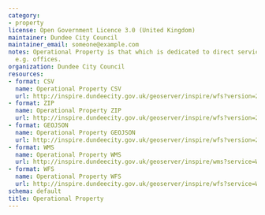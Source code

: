 ```yaml
---
category:
- property
license: Open Government Licence 3.0 (United Kingdom)
maintainer: Dundee City Council
maintainer_email: someone@example.com
notes: Operational Property is that which is dedicated to direct service delivery
  e.g. offices.
organization: Dundee City Council
resources:
- format: CSV
  name: Operational Property CSV
  url: http://inspire.dundeecity.gov.uk/geoserver/inspire/wfs?version=2.0.0&service=wfs&request=GetFeature&typeName=inspire:SV_OPERATIONAL_PROPERTY&outputFormat=csv
- format: ZIP
  name: Operational Property ZIP
  url: http://inspire.dundeecity.gov.uk/geoserver/inspire/wfs?version=2.0.0&service=wfs&request=GetFeature&typeName=inspire:SV_OPERATIONAL_PROPERTY&outputFormat=SHAPE-ZIP
- format: GEOJSON
  name: Operational Property GEOJSON
  url: http://inspire.dundeecity.gov.uk/geoserver/inspire/wfs?version=2.0.0&service=wfs&request=GetFeature&typeName=inspire:SV_OPERATIONAL_PROPERTY&outputFormat=json
- format: WMS
  name: Operational Property WMS
  url: http://inspire.dundeecity.gov.uk/geoserver/inspire/wms?service=WMS&version=1.3.0&request=getCapabilities
- format: WFS
  name: Operational Property WFS
  url: http://inspire.dundeecity.gov.uk/geoserver/inspire/wfs?service=WFS&version=1.1.0&request=getCapabilities
schema: default
title: Operational Property
---
```


